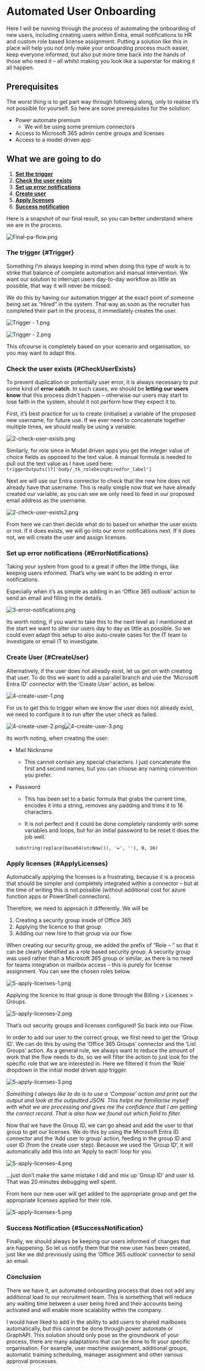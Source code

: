 # Automated User Onboarding

Here I will be running through the process of automating the onboarding of new users, including creating users within Entra, email notifications to HR and custom role based license assignment. Putting a solution like this in place will help you not only make your onboarding process much easier, keep everyone informed, but also put more time back into the hands of those who need it – all whilst making you look like a superstar for making it all happen.   

## Prerequisites

The worst thing is to get part way through following along, only to realise it’s not possible for yourself. So here are some prerequisites for the solution:

- Power automate premium
  - We will be using some premium connectors
- Access to Microsoft 365 admin centre groups and licenses
- Access to a model driven app

## What we are going to do

1. [**Set the trigger**](#Trigger)
2. [**Check the user exists**](#CheckUserExists)
3. [**Set up error notifications**](#ErrorNotifications)
4. [**Create user**](#CreateUser)
5. [**Apply licenses**](#ApplyLicenses)
6. [**Success notification**](#SuccessNotification)

Here is a snapshot of our final result, so you can better understand where we are in the process.

![Final-pa-flow.png](https://tomkelly.uk/assets/img/Onboarding%20Users/Final-pa-flow.png)

### The trigger {#Trigger}

Something I’m always keeping in mind when doing this type of work is to strike that balance of complete automation and manual intervention. We want our solution to interrupt users day-to-day workflow as little as possible, that way it will never be missed.

We do this by having our automation trigger at the exact point of someone being set as “Hired” in the system. That way as soon as the recruiter has completed their part in the process, it immediately creates the user.

![Trigger - 1.png](https://tomkelly.uk/assets/img/Onboarding%20Users/1-trigger.png)

![Trigger - 2.png](https://tomkelly.uk/assets/img/Onboarding%20Users/1-trigger2.png)

This ofcourse is completely based on your scenario and organisation, so you may want to adapt this.

### Check the user exists {#CheckUserExists}

To prevent duplication or potentially user error, it is always necessary to put some kind of **error catch**. In such cases, we should be **letting our users know** that this process didn’t happen – otherwise our users may start to lose faith in the system, should it not perform how they expect it to.

First, it’s best practice for us to create (initialise) a variable of the proposed new username, for future use. If we ever need to concatenate together multiple times, we should really be using a variable.

![2-check-user-exists.png](https://tomkelly.uk/assets/img/Onboarding%20Users/2-check-user-exists.png)

Similarly, for role since in Model driven apps you get the integer value of choice fields as opposed to the text value. A manual formula is needed to pull out the text value as I have used here:  
 `triggerOutputs()?['body/_tk_rolebeinghiredfor_label']`

Next we will use our Entra connector to check that the new hire does not already have that username. This is really simple now that we have already created our variable, as you can see we only need to feed in our proposed email address as the username.

![2-check-user-exists2.png](https://tomkelly.uk/assets/img/Onboarding%20Users/2-check-user-exists2.png)

From here we can then decide what do to based on whether the user exists or not. If it does exists, we will go into our error notifications next. If it does not, we will create the user and assign licenses.

### Set up error notifications {#ErrorNotifications}

Taking your system from good to a great if often the little things, like keeping users informed. That’s why we want to be adding in error notifications.

Especially when it’s as simple as adding in an ‘Office 365 outlook’ action to send an email and filling in the details.

![3-error-notifications.png](https://tomkelly.uk/assets/img/Onboarding%20Users/3-error-notifications.png)

Its worth noting, if you want to take this to the next level as I mentioned at the start we want to alter our users day to day as little as possible. So we could even adapt this setup to also auto-create cases for the IT team to investigate or email IT to investigate.

### Create User {#CreateUser}

Alternatively, if the user does not already exist, let us get on with creating that user. To do this we want to add a parallel branch and use the ‘Microsoft Entra ID’ connector with the ‘Create User’ action, as below.

![4-create-user-1.png](https://tomkelly.uk/assets/img/Onboarding%20Users/4-create-user-1.png)

For us to get this to trigger when we know the user does not already exist, we need to configure it to run after the user check as failed.

![4-create-user-2.png](https://tomkelly.uk/assets/img/Onboarding%20Users/4-create-user-2.png)![4-create-user-3.png](https://tomkelly.uk/assets/img/Onboarding%20Users/4-create-user-3.png)

Its worth noting, when creating the user:

- Mail Nickname
  
  - This cannot contain any special characters. I just concatenate the first and second names, but you can choose any naming convention you prefer.

- Password
  
  - This has been set to a basic formula that grabs the current time, encodes it into a string, removes any padding and trims it to 16 characters.
  
  - It is not perfect and it could be done completely randomly with some variables and loops, but for an initial password to be reset it does the job well.
    
   `substring(replace(base64(utcNow()), '=', ''), 0, 16)`

### Apply licenses {#ApplyLicenses}

Automatically applying the licenses is a frustrating, because it is a process that should be simpler and completely integrated within a connector – but at the time of writing this is not possible (without additional cost for azure function apps or PowerShell connectors).

Therefore, we need to approach it differently. We will be

1. Creating a security group inside of Office 365
2. Applying the licence to that group
3. Adding our new hire to that group via our flow.

When creating our security group, we added the prefix of “Role – “ so that it can be clearly identified as a role based security group. A security group was used rather than a Microsoft 365 group or similar, as there is no need for teams integration or mailbox access – this is purely for license assignment. You can see the chosen roles below.

![5-apply-licenses-1.png](https://tomkelly.uk/assets/img/Onboarding%20Users/5-apply-licenses-1.png)

Applying the licence to that group is done through the Billing \> Licenses \> Groups.

![5-apply-licenses-2.png](https://tomkelly.uk/assets/img/Onboarding%20Users/5-apply-licenses-2.png)

That’s out security groups and licenses configured! So back into our Flow.

In order to add our user to the correct group, we first need to get the ‘Group ID’. We can do this by using the ‘Office 365 Groups’ connector and the ‘List Groups’ action. As a general rule, we always want to reduce the amount of work that the flow needs to do, so we will filter the action to just look for the specific role that we are interested in. Here we filtered it from the ‘Role’ dropdown in the initial model driven app trigger.

![5-apply-licenses-3.png](https://tomkelly.uk/assets/img/Onboarding%20Users/5-apply-licenses-3.png)

*Something I always like to do is to use a ‘Compose’ action and print out the output and look at the outputted JSON. This helps me familiarise myself with what we are processing and gives me the confidence that I am getting the correct record. That is also how we found out which field to filter.*

Now that we have the Group ID, we can go ahead and add the user to that group to get our licenses. We do this by using the Microsoft Entra ID connector and the ‘Add user to group’ action, feeding in the group ID and user ID (from the create user step). Because we used the ‘Group ID’, it will automatically add this into an ‘Apply to each’ loop for you.

![5-apply-licenses-4.png](https://tomkelly.uk/assets/img/Onboarding%20Users/5-apply-licenses-5.png)

…just don’t make the same mistake I did and mix up ‘Group ID’ and user Id. That was 20 minutes debugging well spent.

From here our new user will get added to the appropriate group and get the appropriate licenses applied for their role.

![5-apply-licenses-5.png](https://tomkelly.uk/assets/img/Onboarding%20Users/5-apply-licenses-6.png)

### Success Notification {#SuccessNotification}

Finally, we should always be keeping our users informed of changes that are happening. So let us notify them that the new user has been created, just like we did previously using the ‘Office 365 outlook’ connector to send an email.

### Conclusion

There we have it, an automated onboarding process that does not add any additional load to our recruitment team. This is something that will reduce any waiting time between a user being hired and their accounts being activated and will enable more scalability within the company.

I would have liked to add in the ability to add users to shared mailboxes automatically, but this cannot be done through power automate or GraphAPI. This solution should only pose as the groundwork of your process, there are many adaptations that can be done to fit your specific organisation. For example, user machine assignment, additional groups, automatic training scheduling, manager assignment and other various approval processes.
